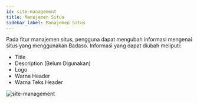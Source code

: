 ```yaml
---
id: site-management
title: Manajemen Situs
sidebar_label: Manajemen Situs
---
```


Pada fitur manajemen situs, pengguna dapat mengubah informasi mengenai situs yang menggunakan Badaso. Informasi yang dapat diubah meliputi:

* Title
* Description (Belum Digunakan)
* Logo
* Warna Header
* Warna Teks Header

![site-management](assets/site-management.png)